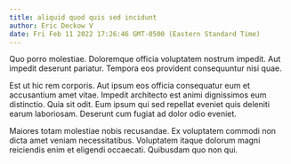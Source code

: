 ```yaml
---
title: aliquid quod quis sed incidunt
author: Eric Deckow V
date: Fri Feb 11 2022 17:26:46 GMT-0500 (Eastern Standard Time)
---
```

Quo porro molestiae. Doloremque officia voluptatem nostrum impedit. Aut impedit deserunt pariatur. Tempora eos provident consequuntur nisi quae.

 Est ut hic rem corporis. Aut ipsum eos officia consequatur eum et accusantium amet vitae. Impedit architecto est animi dignissimos eum distinctio. Quia sit odit. Eum ipsum qui sed repellat eveniet quis deleniti earum laboriosam. Deserunt cum fugiat ad dolor odio eveniet.

 Maiores totam molestiae nobis recusandae. Ex voluptatem commodi non dicta amet veniam necessitatibus. Voluptatem itaque dolorum magni reiciendis enim et eligendi occaecati. Quibusdam quo non qui.